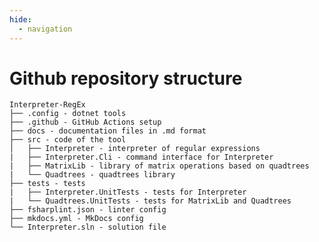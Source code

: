 ```yaml
---
hide:
  - navigation
---
```

# Github repository structure

    Interpreter-RegEx
    ├── .config - dotnet tools
    ├── .github - GitHub Actions setup 
    ├── docs - documentation files in .md format
    ├── src - code of the tool
    │	├── Interpreter - interpreter of regular expressions
    |	├── Interpreter.Cli - command interface for Interpreter
    |	├── MatrixLib - library of matrix operations based on quadtrees
    |	└── Quadtrees - quadtrees library
    ├── tests - tests
    |	├── Interpreter.UnitTests - tests for Interpreter
    |	└── Quadtrees.UnitTests - tests for MatrixLib and Quadtrees
    ├── fsharplint.json - linter config
    ├── mkdocs.yml - MkDocs config
    └── Interpreter.sln - solution file